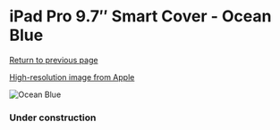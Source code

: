 # iPad Pro 9.7″ Smart Cover - Ocean Blue

[Return to previous page](/ipad_pro97)

[High-resolution image from Apple](https://store.storeimages.cdn-apple.com/8756/as-images.apple.com/is/MN462?wid=4500&hei=4500&fmt=png)

<div style="width: 384px"><img src="/everysource/MN462.png" alt="Ocean Blue"></div>

### Under construction
